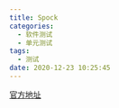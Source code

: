 ```yaml
---
title: Spock
categories:
  - 软件测试
  - 单元测试
tags:
  - 测试
date: 2020-12-23 10:25:45
---
```


[官方地址](http://spockframework.org/)

<!--more-->